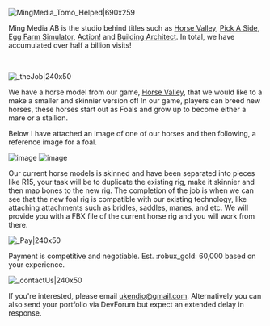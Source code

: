 ![MingMedia_Tomo_Helped|690x259](upload://pGhF8fLQQ6AtznS4cb2smsUATP7.png) 

Ming Media AB is the studio behind titles such as [Horse Valley](https://www.roblox.com/games/2830250344/Horse-Valley-BETA),  [Pick A Side](https://www.roblox.com/games/663655429/Pick-A-Side), [Egg Farm Simulator](https://www.roblox.com/games/1828509885/AUTO-EGGS-Egg-Farm-Simulator), [Action!](https://www.roblox.com/games/1069607513/Action) and [Building Architect](https://www.roblox.com/games/5857383913/ITALY-Building-Architect?refPageId=00371d12-71b1-4519-b06a-3620dbf5328e). In total, we have accumulated over half a billion visits!

<br/>

![_theJob|240x50](upload://ymXAIB4swTCbC1ADvnSKgfgFhsZ.png) 

We have a horse model from our game, [Horse Valley](https://www.roblox.com/games/2830250344/Horse-Valley), that we would like to a make a smaller and skinnier version of! In our game, players can breed new horses, these horses start out as Foals
and grow up to become either a mare or a stallion. 

Below I have attached an image of one of our horses and then following, a reference image for a foal.

![image](https://user-images.githubusercontent.com/68000848/127015037-4eeb3aec-3f52-4fa3-845a-9b78628202a1.png)
![image](https://user-images.githubusercontent.com/68000848/127015468-54022b9b-bc62-4a21-bec5-42cecf2e04d0.png)

Our current horse models is skinned and have been separated into pieces like R15, your task will be to duplicate the existing rig, make it skinnier and then map bones to the new rig. The completion of the job is when we can see that the new foal rig is compatible with our existing technology, like attaching attachments such as
bridles, saddles, manes, and etc. We will provide you with a FBX file of the current horse rig and you will work from there.

![_Pay|240x50](upload://lmANzVG0Wpf4mHo0M7utyFEeNwb.png) 

Payment is competitive and negotiable. Est. :robux_gold: 60,000 based on your experience.


![_contactUs|240x50](upload://xPJ4B7nCFTQOLXvZRWfxx5Aujl4.png) 

If you're interested, please email [ ukendio@gmail.com](mailto:ukendio@gmail.com). Alternatively you can also send your portfolio via DevForum but expect an extended delay in response.
